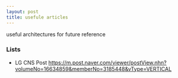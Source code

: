 ```yaml
---
layout: post
title: usefule articles
---
```

useful architectures for future reference

### Lists

* LG CNS Post
https://m.post.naver.com/viewer/postView.nhn?volumeNo=16634859&memberNo=3185448&vType=VERTICAL
